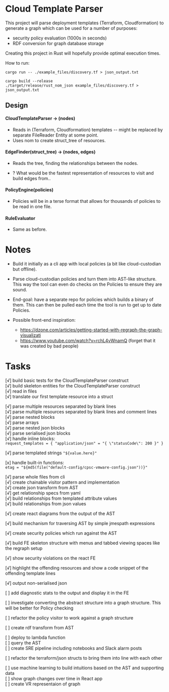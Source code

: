 # Cloud Template Parser
This project will parse deployment templates (Terraform, Cloudformation) to generate a graph which can be used for a number of purposes:
- security policy evaluation (1000s in seconds)
- RDF conversion for graph database storage

Creating this project in Rust will hopefully provide optimal execution times.

How to run:
```
cargo run -- ./example_files/discovery.tf > json_output.txt

cargo build --release
./target/release/rust_nom_json example_files/discovery.tf > json_output.txt
```

## Design
#### CloudTemplateParser -> (nodes)
  - Reads in (Terraform, Cloudformation) templates -- might be replaced by separate FileReader Entity at some point.
  - Uses nom to create struct_tree of resources.

#### EdgeFinder(struct_tree) -> (nodes, edges)
  - Reads the tree, finding the relationships between the nodes.

  - ? What would be the fastest representation of resources to visit and build edges from..

#### PolicyEngine(policies)
  - Policies will be in a terse format that allows for thousands of policies to be read in one file.

#### RuleEvaluator
  - Same as before.


# Notes
- Build it initially as a cli app with local policies (a bit like cloud-custodian but offline).
- Parse cloud-custodian policies and turn them into AST-like structure. This way the tool can even do checks on the Policies to ensure they are sound.
- End-goal: have a separate repo for policies which builds a binary of them. This can then be pulled each time the tool is run to get up to date Policies.

- Possible front-end inspiration:
    - https://dzone.com/articles/getting-started-with-regraph-the-graph-visualizati
    - https://www.youtube.com/watch?v=rchL4vWnamQ
(forget that it was created by bad people)


# Tasks
[√] build basic tests for the CloudTemplateParser construct  
[√] build skeleton entities for the CloudTemplateParser construct  
[√] read in files  
[√] translate our first template resource into a struct  

[√] parse multiple resources separated by blank lines  
[√] parse multiple resources separated by blank lines and comment lines  
[√] parse nested blocks  
[√] parse arrays  
[√] parse nested json blocks  
[√] parse serialised json blocks  
[√] handle inline blocks:  
```request_templates = { "application/json" = "{ \"statusCode\": 200 }" }```  

[√] parse templated strings ```"${value.here}"```  

[x] handle built-in functions:  
```etag = "${md5(file("default-config/cpsc-vmware-config.json"))}"```  

[√] parse whole files from cli  
[√] create chainable visitor pattern and implementation  
[√] create json transform from AST  
[√] get relationship specs from yaml  
[√] build relationships from templated attribute values  
[√] build relationships from json values  

[√] create react diagrams from the output of the AST  

[√] build mechanism for traversing AST by simple jmespath expressions  

[√] create security policies which run against the AST  

[√] build FE skeleton structure with menus and tabbed viewing spaces like the regraph setup  

[√] show security violations on the react FE  

[√] highlight the offending resources and show a code snippet of the offending template lines  

[√] output non-serialised json  

[ ] add diagnostic stats to the output and display it in the FE  

[ ] investigate converting the abstract structure into a graph structure. This will be better for Policy checking   

[ ] refactor the policy visitor to work against a graph structure  

[ ] create rdf transform from AST  

[ ] deploy to lambda function  
[ ] query the AST  
[ ] create SRE pipeline including notebooks and Slack alarm posts  

[ ] refactor the terraform/json structs to bring them into line with each other

[ ] use machine learning to build intuitions based on the AST and supporting data  
[ ] show graph changes over time in React app  
[ ] create VR representaion of graph  
